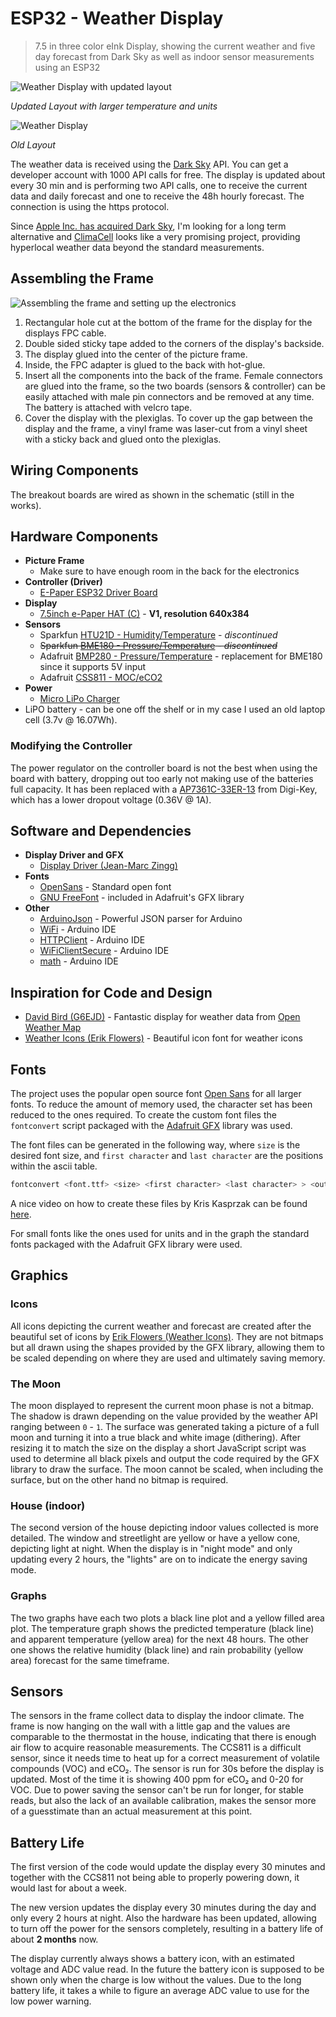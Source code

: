 # ESP32 - Weather Display

> 7.5 in three color eInk Display, showing the current weather and five day forecast from Dark Sky as well as indoor sensor measurements using an ESP32

![Weather Display with updated layout](./img/weather-display-06-2020.jpg)

*Updated Layout with larger temperature and units*

![Weather Display](./img/weather-display.jpg)

*Old Layout*

The weather data is received using the [Dark Sky](https://darksky.net) API. You can get a developer account with 1000 API calls for free. The display is updated about every 30 min and is performing two API calls, one to receive the current data and daily forecast and one to receive the 48h hourly forecast. The connection is using the https protocol.

Since [Apple Inc. has acquired Dark Sky](https://blog.darksky.net/dark-sky-has-a-new-home/), I'm looking for a long term alternative and [ClimaCell](https://www.climacell.co/) looks like a very promising project, providing hyperlocal weather data beyond the standard measurements.

## Assembling the Frame

![Assembling the frame and setting up the electronics](./img/display-assembly.jpg)

1. Rectangular hole cut at the bottom of the frame for the display for the displays FPC cable.
2. Double sided sticky tape added to the corners of the display's backside.
3. The display glued into the center of the picture frame.
4. Inside, the FPC adapter is glued to the back with hot-glue.
5. Insert all the components into the back of the frame. Female connectors are glued into the frame, so the two boards (sensors & controller) can be easily attached with male pin connectors and be removed at any time. The battery is attached with velcro tape.
6. Cover the display with the plexiglas. To cover up the gap between the display and the frame, a vinyl frame was laser-cut from a vinyl sheet with a sticky back and glued onto the plexiglas.

## Wiring Components

The breakout boards are wired as shown in the schematic (still in the works).

## Hardware Components

+ **Picture Frame**
  + Make sure to have enough room in the back for the electronics
+ **Controller (Driver)**
  + [E-Paper ESP32 Driver Board](https://www.waveshare.com/wiki/E-Paper_ESP32_Driver_Board)
+ **Display**
  + [7.5inch e-Paper HAT (C)](https://www.waveshare.com/wiki/7.5inch_e-Paper_HAT_(C)) - **V1, resolution 640x384**
+ **Sensors**
  + Sparkfun [HTU21D - Humidity/Temperature](https://github.com/sparkfun/SparkFun_HTU21D_Breakout_Arduino_Library) - *discontinued*
  + ~~Sparkfun [BME180 - Pressure/Temperature](https://github.com/sparkfun/BMP180_Breakout) - *discontinued*~~
  + Adafruit [BMP280 - Pressure/Temperature](https://github.com/adafruit/Adafruit_BMP280_Library) - replacement for BME180 since it supports 5V input
  + Adafruit [CSS811 - MOC/eCO2](https://github.com/adafruit/Adafruit_CCS811)
+ **Power**
  + [Micro LiPo Charger](https://www.adafruit.com/product/1904)
+ LiPO battery - can be one off the shelf or in my case I used an old laptop cell (3.7v @ 16.07Wh).

### Modifying the Controller

The power regulator on the controller board is not the best when using the board with battery, dropping out too early not making use of the batteries full capacity. It has been replaced with a [AP7361C-33ER-13](https://www.digikey.com/product-detail/en/diodes-incorporated/AP7361C-33ER-13/AP7361C-33ER-13DICT-ND/8545922) from Digi-Key, which has a lower dropout voltage (0.36V @ 1A).

## Software and Dependencies

+ **Display Driver and GFX**
	+ [Display Driver (Jean-Marc Zingg)](https://github.com/ZinggJM/GxEPD2)
+ **Fonts**
	+ [OpenSans](https://www.opensans.com) - Standard open font
	+ [GNU FreeFont](https://www.gnu.org/software/freefont/) - included in Adafruit's GFX library
+ **Other**
	+ [ArduinoJson](https://arduinojson.org) - Powerful JSON parser for Arduino
	+ [WiFi](https://www.arduino.cc/en/Reference/WiFi) - Arduino IDE
	+ [HTTPClient](https://www.arduino.cc/en/Tutorial/HttpClient) - Arduino IDE
	+ [WiFiClientSecure](https://github.com/espressif/arduino-esp32/tree/master/libraries/WiFiClientSecure) - Arduino IDE
	+ [math](https://www.arduino.cc/en/Math/H) - Arduino IDE

## Inspiration for Code and Design

+ [David Bird (G6EJD)](https://github.com/G6EJD/ESP32-e-Paper-Weather-Display) - Fantastic display for weather data from [Open Weather Map](https://openweathermap.org)
+ [Weather Icons (Erik Flowers)](https://erikflowers.github.io/weather-icons) - Beautiful icon font for weather icons

## Fonts

The project uses the popular open source font [Open Sans](https://fonts.google.com/specimen/Open+Sans) for all larger fonts. To reduce the amount of memory used, the character set has been reduced to the ones required. To create the custom font files the `fontconvert` script packaged with the [Adafruit GFX](https://github.com/adafruit/Adafruit-GFX-Library) library was used.

The font files can be generated in the following way, where `size` is the desired font size, and `first character` and `last character` are the positions within the ascii table.

```bash
fontconvert <font.ttf> <size> <first character> <last character> > <out.h>
```

A nice video on how to create these files by Kris Kasprzak can be found [here](https://www.youtube.com/watch?v=L8MmTISmwZ8).

For small fonts like the ones used for units and in the graph the standard fonts packaged with the Adafruit GFX library were used.

## Graphics

### Icons

All icons depicting the current weather and forecast are created after the beautiful set of icons by [Erik Flowers (Weather Icons)](https://erikflowers.github.io/weather-icons). They are not bitmaps but all drawn using the shapes provided by the GFX library, allowing them to be scaled depending on where they are used and ultimately saving memory.

### The Moon

The moon displayed to represent the current moon phase is not a bitmap. The shadow is drawn depending on the value provided by the weather API ranging between `0` - `1`. The surface was generated taking a picture of a full moon and turning it into a true black and white image (dithering). After resizing it to match the size on the display a short JavaScript script was used to determine all black pixels and output the code required by the GFX library to draw the surface. The moon cannot be scaled, when including the surface, but on the other hand no bitmap is required.

### House (indoor)

The second version of the house depicting indoor values collected is more detailed. The window and streetlight are yellow or have a yellow cone, depicting light at night. When the display is in "night mode" and only updating every 2 hours, the "lights" are on to indicate the energy saving mode.

### Graphs

The two graphs have each two plots a black line plot and a yellow filled area plot. The temperature graph shows the predicted temperature (black line) and apparent temperature (yellow area) for the next 48 hours. The other one shows the relative humidity (black line) and rain probability (yellow area) forecast for the same timeframe.

## Sensors

The sensors in the frame collect data to display the indoor climate. The frame is now hanging on the wall with a little gap and the values are comparable to the thermostat in the house, indicating that there is enough air flow to acquire reasonable measurements. The CCS811 is a difficult sensor, since it needs time to heat up for a correct measurement of volatile compounds (VOC) and eCO₂. The sensor is run for 30s before the display is updated. Most of the time it is showing 400 ppm for eCO₂ and 0-20 for VOC. Due to power saving the sensor can't be run for longer, for stable reads, but also the lack of an available calibration, makes the sensor more of a guesstimate than an actual measurement at this point.

## Battery Life

The first version of the code would update the display every 30 minutes and together with the CCS811 not being able to properly powering down, it would last for about a week.

The new version updates the display every 30 minutes during the day and only every 2 hours at night. Also the hardware has been updated, allowing to turn off the power for the sensors completely, resulting in a battery life of about **2 months** now.

The display currently always shows a battery icon, with an estimated voltage and ADC value read. In the future the battery icon is supposed to be shown only when the charge is low without the values. Due to the long battery life, it takes a while to figure an average ADC value to use for the low power warning.
